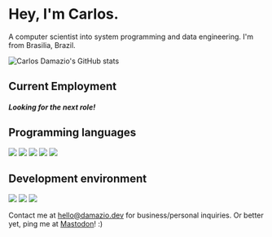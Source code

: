 <h1>
  Hey, I'm Carlos.
</h1>

<p>
  A computer scientist into system programming and data engineering. I'm from Brasilia, Brazil.
</p>
  
  ![Carlos Damazio's GitHub stats](https://github-readme-stats.vercel.app/api?username=carlosdamazio&count_private=true&theme=gruvbox)

<h2>
  Current Employment
</h2>

<p>
  <h5> Looking for the next role! </h5>
</p>

<h2>
  Programming languages
</h2>

<p>
  <img src="https://img.shields.io/badge/Bash-000000?style=for-the-badge" />
  <img src="https://img.shields.io/badge/C-000000?style=for-the-badge" />
  <img src="https://img.shields.io/badge/Go-00BCC9?style=for-the-badge" />
  <img src="https://img.shields.io/badge/Python-0081D6?style=for-the-badge&logo=python&logoColor=yellow" />
  <img src="https://img.shields.io/badge/Rust-C64500?style=for-the-badge&logo=rust&logoColor=white" />
</p>

<h2>
  Development environment
</h2>

<p>
  <img src="https://img.shields.io/badge/Vim-019733?style=for-the-badge" />
  <img src="https://img.shields.io/badge/Tmux-019733?style=for-the-badge" />
  <img src="https://img.shields.io/badge/DataGrip-00BCC9?style=for-the-badge" />
</p>

<p>
  Contact me at <a href='mailto:hello@damazio.dev'>hello@damazio.dev</a> for business/personal inquiries.
  Or better yet, ping me at <a rel="me" href="https://bolha.us/@damnazio">Mastodon</a>! :)
</p>
